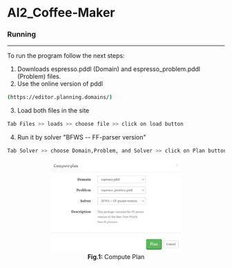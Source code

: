 # AI2_Coffee-Maker
### Running
----------------------

To run the program follow the next steps:

1) Downloads espresso.pddl (Domain) and espresso_problem.pddl (Problem) files.
2) Use the online version of pddl

```bash
(https://editor.planning.domains/)
```
3) Load both files in the site
```bash
Tab Files >> loads >> choose file >> click on load button
```
4) Run it by solver "BFWS -- FF-parser version"
```bash
Tab Solver >> choose Domain,Problem, and Solver >> click on Plan button
```
<p align="center">
    <img src="Images/solver.png?raw=true" alt="Fig.1: solver" width="300" style="display:inline-block; margin: 0 10px;" />
    <br />
    <strong>Fig.1:</strong> Compute Plan
</p>

